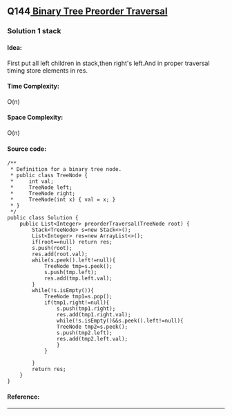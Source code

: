 ## Q144[ Binary Tree Preorder Traversal ](https://leetcode.com/problems/binary-tree-preorder-traversal/) 

### Solution 1 stack
#### Idea:
First put all left children in stack,then right's left.And in proper traversal timing store elements in res.
#### Time Complexity: 
O(n)
#### Space Complexity:
O(n)
#### Source code:
```
/**
 * Definition for a binary tree node.
 * public class TreeNode {
 *     int val;
 *     TreeNode left;
 *     TreeNode right;
 *     TreeNode(int x) { val = x; }
 * }
 */
public class Solution {
    public List<Integer> preorderTraversal(TreeNode root) {
        Stack<TreeNode> s=new Stack<>();
        List<Integer> res=new ArrayList<>();
        if(root==null) return res;
        s.push(root);
        res.add(root.val);
        while(s.peek().left!=null){
            TreeNode tmp=s.peek();
            s.push(tmp.left);
            res.add(tmp.left.val);
        }
        while(!s.isEmpty()){
            TreeNode tmp1=s.pop();
            if(tmp1.right!=null){
                s.push(tmp1.right);
                res.add(tmp1.right.val);
                while(!s.isEmpty()&&s.peek().left!=null){
                TreeNode tmp2=s.peek();
                s.push(tmp2.left);
                res.add(tmp2.left.val);
                }
            }
             
        }
        return res;
    }
}
```
#### Reference:

---

